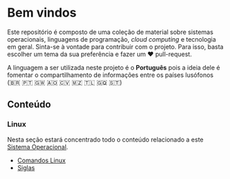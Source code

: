 # Bem vindos

Este repositório é composto de uma coleção de material sobre sistemas operacionais, linguagens de programação, *cloud computing* e tecnologia em geral. Sinta-se à vontade para contribuir com o projeto. Para isso, basta escolher um tema da sua preferência e fazer um :heart: pull-request. 

A linguagem a ser utilizada neste projeto é o **Português** pois a ideia dele é fomentar o compartilhamento de informações entre os países lusófonos (:brazil: :portugal: :guinea_bissau: :angola: :cape_verde: :mozambique: :timor_leste: :equatorial_guinea: :sao_tome_principe:)

## Conteúdo

### Linux

Nesta seção estará concentrado todo o conteúdo relacionado a este [Sistema Operacional](termos/sistema-operacional.md).

* [Comandos Linux](linux/comandos-linux.md)
* [Siglas](linux/siglas.md)
